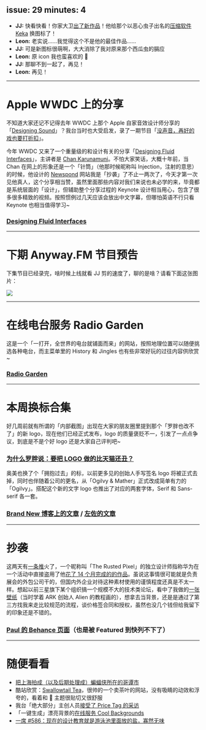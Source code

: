 issue: 29
minutes: 4
---

- **JJ:** 快看快看！你家大卫[出了新作品](http://pic.yupoo.com/yingjunjiu_v/1cdf528e/9c0d9d71.jpg)！他给那个以恶心虫子出名的[压缩软件 Keka](https://www.keka.io/en/) 换图标了！
- **Leon:** 老实说……我觉得这个不是他的最佳作品……
- **JJ:** 可是新图标很萌啊，大大消除了我对原来那个西瓜虫的膈应
- **Leon:** 原 icon 我也蛮喜欢的 🙂
- **JJ:** 那聊不到一起了，再见！
- **Leon:** 再见！

---

# Apple WWDC 上的分享
不知道大家还记不记得去年 WWDC 上那个 Apple 自家音效设计师分享的「[Designing Sound](https://developer.apple.com/videos/play/wwdc2017/803/)」？我台当时也大受启发，录了一期节目「[没声音，再好的戏也要打折扣](https://anyway.fm/designing-sound/#title)」。

今年 WWDC 又来了一个重量级的和设计有关的分享「[Designing Fluid Interfaces](https://developer.apple.com/videos/play/wwdc2018/803/)」，主讲者是 [Chan Karunamuni](https://www.linkedin.com/in/chan-karunamuni-959b2a1a/)。不怕大家笑话，大概十年前，当 Chan 在网上的形象还是一个「针筒」（他那时候昵称叫 Injection，注射的意思）的时候，他设计的 [Newspond](http://pic.yupoo.com/yingjunjiu_v/7f3a31f8/06a03eac.jpg) 网站我是「抄袭」了不止一两次了，今天才第一次见他真人，这个分享相当赞，虽然里面那些内容对我们来说也未必学的来，毕竟都是系统层面的「设计」，但辅助整个分享过程的 Keynote 设计相当用心，包含了很多很多精致的视频。按照惯例过几天应该会放出中文字幕，但哪怕英语不行只看 Keynote 也相当值得学习~
### [Designing Fluid Interfaces](https://developer.apple.com/videos/play/wwdc2018/803/)

---

# 下期 Anyway.FM 节目预告
下集节目已经录完，啥时候上线就看 JJ 剪的速度了，聊的是啥？请看下面这张图片：

![](https://s.anw.red/anyway.post/content/memoji.gif)

---

# 在线电台服务 Radio Garden
这是一个「一打开，全世界的电台就铺面而来」的网站，按照地理位置可以随便挑选各种电台，而主菜单里的 History 和 Jingles 也有些非常好玩的过往内容供欣赏~
### [Radio Garden](http://radio.garden/live/)

---

# 本周换标合集
好几周前就有所谓的「内部截图」出现在大家的朋友圈里提到那个「罗胖也改不了」的新 logo，现在他们已经正式发布，logo 的质量褒贬不一，引发了一点点争议，到底是不是个好 logo 还是大家自己评判吧~
### [为什么罗胖说：要把 LOGO 做的比天猫还丑？](https://mp.weixin.qq.com/s?__biz=MzA5NTMyMDc2Ng==&mid=2450506312&idx=1&sn=377010b1e1965df6195005c80d4ecdbb)

奥美也换了个「拥抱过去」的标，以前更多见的创始人手写签名 logo 将被正式去掉，同时也伴随着公司的更名，从「Ogilvy & Mather」正式改成简单有力的「Ogilvy」。搭配这个新的文字 logo 也推出了对应的两套字体，Serif 和 Sans-serif 各一套。
### [Brand New 博客上的文章](https://www.underconsideration.com/brandnew/archives/new_logo_and_identity_for_ogilvy_by_collins.php) / [左佐的文章](https://mp.weixin.qq.com/s/65vsR7T0-ZqrOOE_H8KfvQ)

---

# 抄袭
这两天有[一条推](https://twitter.com/therustedpixel/status/1004441576930623488)火了，一个昵称叫「The Rusted Pixel」的独立设计师指称华为在一个活动中直接盗用了他[花了 14 个月完成的的作品](https://www.behance.net/gallery/45468431/All-The-Things)。虽说这事情很可能就是负责展会的外包公司干的，但国内外企业对待这种素材使用的谨慎程度还真是不太一样。想起以前三星旗下某个组织搞一个规模不大的技术类论坛，看中了我做的[一张壁纸](https://dribbble.com/shots/133090-Wrap)（当时学着 ARK 创始人 Alien 的教程画的），想拿去当背景，还是是通过了第三方找我来走比较规范的流程，谈价格签合同和授权，虽然也没几个钱但给我留下的印象还是不错的。
### [Paul 的 Behance 页面](https://www.behance.net/therustedpixel)（也是被 Featured 到快列不下了）

---

# 随便看看
* [把上海拍成（以及后期处理成）蝙蝠侠所在的哥谭市](https://www.fastcodesign.com/3059430/these-photos-transform-shanghai-into-a-real-life-gothic-city)
* 酷站欣赏：[Swallowtail Tea](https://swallowtailtea.com/)，很帅的一个卖茶叶的网站，没有吸睛的动效和浮夸的，看着和 🍵 主题很贴切又很舒服
* 我台「绝大部分」主创人员[接受了 Price Tag 的采访](https://mp.weixin.qq.com/s/KnPl4aFT-cOypbjhoEuwsw)
* 「一键生成」漂亮背景的[在线服务 Cool Backgrounds](https://coolbackgrounds.io/)
* [一席 #586：现在的设计教育就是游泳池里面放的盐，寡然无味](https://mp.weixin.qq.com/s/YyLjzLyseAKcW2-altQzBQ)